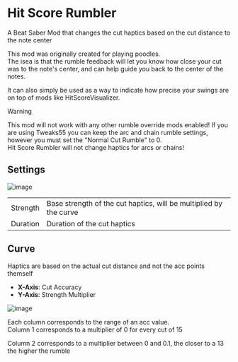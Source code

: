 # Hit Score Rumbler
A Beat Saber Mod that changes the cut haptics based on the cut distance to the note center

This mod was originally created for playing poodles.  
The isea is that the rumble feedback will let you know how close your cut was to the note's center, and can help guide you back to the center of the notes.  

It can also simply be used as a way to indicate how precise your swings are on top of mods like HitScoreVisualizer.

> [!WARNING]
> This mod will not work with any other rumble override mods enabled! If you are using Tweaks55 you can keep the arc and chain rumble settings, however you must set the "Normal Cut Rumble" to 0.  
> Hit Score Rumbler will not change haptics for arcs or chains!

## Settings

![image](https://github.com/user-attachments/assets/33553cc9-4875-4173-9c4e-3e1afbbb8c2b)

| | |
| -- | -- |
| Strength | Base strength of the cut haptics, will be multiplied by the curve |
| Duration | Duration of the cut haptics |

## Curve
Haptics are based on the actual cut distance and not the acc points themself

- **X-Axis**: Cut Accuracy
- **Y-Axis**: Strength Multiplier

![image](https://github.com/user-attachments/assets/00091ab1-5b9d-4b31-b928-e76dc4d75b6f)


Each column corresponds to the range of an acc value.  
Column 1 corresponds to a multiplier of 0 for every cut of 15

Column 2 corresponds to a multiplier between 0 and 0.1, the closer to a 13 the higher the rumble
